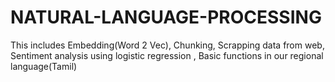 # NATURAL-LANGUAGE-PROCESSING
This includes Embedding(Word 2 Vec), Chunking, Scrapping data from web, Sentiment analysis using logistic regression , Basic functions in our regional language(Tamil) 
